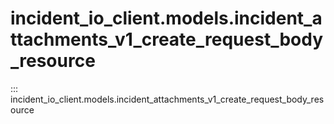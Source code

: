 # incident_io_client.models.incident_attachments_v1_create_request_body_resource

::: incident_io_client.models.incident_attachments_v1_create_request_body_resource